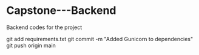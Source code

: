 # Capstone---Backend
Backend codes for the project

git add requirements.txt
git commit -m "Added Gunicorn to dependencies"
git push origin main
